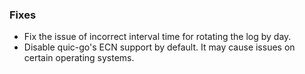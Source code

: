 ### Fixes

* Fix the issue of incorrect interval time for rotating the log by day.
* Disable quic-go's ECN support by default. It may cause issues on certain operating systems.
